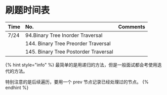 # 刷题时间表



| Time | No. | Comments |
| :--- | :--- | :--- |
| 7/24 | 94.Binary Tree Inorder Traversal |  |
|  | 144. Binary Tree Preorder Traversal |  |
|  | 145. Binary Tree Postorder Traversal |  |

{% hint style="info" %}
最简单的是用递归的方法，但是一般面试都会考使用迭代的方法。

特别注意的是后续遍历，要用一个 prev 节点记录已经处理过的节点。
{% endhint %}



